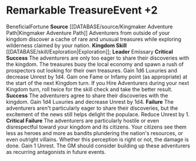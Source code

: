 ﻿---
id: '32'
level: '2'
name: Remarkable Treasure
rarity: Common
rus_type_level: null
skill:
- '[[DATABASE/skill/Exploration|Exploration]]'
source: '[[DATABASE/source/Kingmaker Adventure Path|Kingmaker Adventure Path]]'
trait:
- '[[DATABASE/trait/Beneficial|Beneficial]]'
- '[[DATABASE/trait/Fortune|Fortune]]'
type: Kingdom Event

---
# Remarkable Treasure<span class="item-type">Event +2</span>

<span class="item-trait">Beneficial</span><span class="item-trait">Fortune</span>
**Source** [[DATABASE/source/Kingmaker Adventure Path|Kingmaker Adventure Path]]
Adventurers from outside of your kingdom discover a cache of rare and unusual treasures while exploring wilderness claimed by your nation.
**Kingdom Skill** [[DATABASE/skill/Exploration|Exploration]]; **Leader** Emissary
**Critical Success** The adventurers are only too eager to share their discoveries with the kingdom. The treasures buoy the local economy and spawn a rush of prospectors out looking for their own treasures. Gain 1d6 Luxuries and decrease Unrest by 1d4. Gain one Fame or Infamy point (as appropriate) at the start of the next Kingdom turn. If you Hire Adventurers during your next Kingdom turn, roll twice for the skill check and take the better result.
**Success** The adventurers agree to share their discoveries with the kingdom. Gain 1d4 Luxuries and decrease Unrest by 1d4.
**Failure** The adventurers aren't particularly eager to share their discoveries, but the excitement of the news still helps delight the populace. Reduce Unrest by 1.
**Critical Failure** The adventurers are particularly hostile or even disrespectful toward your kingdom and its citizens. Your citizens see them less as heroes and more as bandits plundering the nation's resources, or even outright villains. Whether this perception is right or not, the damage is done. Gain 1 Unrest. The GM should consider building up these adventurers as recurring antagonists in future events.